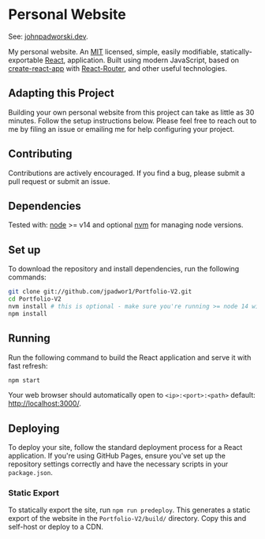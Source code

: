 [](https://github.com/jpadwor1/Giphy/blob/main/PortfolioV2.mp4)
# Personal Website

See: [johnpadworski.dev](https://johnpadworski.dev).

My personal website. An [MIT](https://github.com/jpadwor1/Portfolio-V2/blob/main/LICENSE) licensed, simple, easily modifiable, statically-exportable [React](https://reactjs.org/), application. Built using modern JavaScript, based on [create-react-app](https://github.com/facebook/create-react-app) with [React-Router](https://reactrouter.com/), and other useful technologies.

## Adapting this Project

Building your own personal website from this project can take as little as 30 minutes. Follow the setup instructions below. Please feel free to reach out to me by filing an issue or emailing me for help configuring your project.

## Contributing

Contributions are actively encouraged. If you find a bug, please submit a pull request or submit an issue.

## Dependencies

Tested with: [node](https://nodejs.org/) >= v14 and optional [nvm](https://github.com/nvm-sh/nvm#installing-and-updating) for managing node versions.

## Set up

To download the repository and install dependencies, run the following commands:

```bash
git clone git://github.com/jpadwor1/Portfolio-V2.git
cd Portfolio-V2
nvm install # this is optional - make sure you're running >= node 14 with `node --version`
npm install
```

 ## Running

Run the following command to build the React application and serve it with fast refresh:

```bash
npm start
```

Your web browser should automatically open to `<ip>:<port>:<path>` default: [http://localhost:3000/](http://localhost:3000/).

## Deploying

To deploy your site, follow the standard deployment process for a React application. If you're using GitHub Pages, ensure you've set up the repository settings correctly and have the necessary scripts in your `package.json`.

### Static Export

To statically export the site, run `npm run predeploy`. This generates a static export of the website in the `Portfolio-V2/build/` directory. Copy this and self-host or deploy to a CDN.

